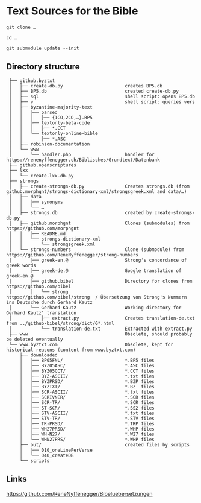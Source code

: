 # Text Sources for the Bible

    git clone …

    cd …

    git submodule update --init



## Directory structure


     ├── github.byztxt
     │   ├── create-db.py                       creates BP5.db
     │   ├── BP5.db                             created create-db.py
     │   ├── sql                                shell script: opens BP5.db
     │   ├── v                                  shell script: queries vers
     │   ├── byzantine-majority-text
     │   │   ├── parsed
     │   │   │   ├── {1CO,2CO,…}.BP5
     │   │   ├── textonly-beta-code
     │   │   │   ├── *.CCT
     │   │   └── textonly-online-bible
     │   │       ├── *.ASC
     │   ├── robinson-documentation
     │   └── www
     │       └── handler.php                    handler for https://renenyffenegger.ch/Biblisches/Grundtext/Datenbank
     ├── github.openscriptures
     ├── lxx
     │   └── create-lxx-db.py
     ├── strongs     
     │   ├── create-strongs-db.py               Creates strongs.db (from github.morphgnt/strongs-dictionary-xml/strongsgreek.xml and data/…) 
     │   ├── data
     │   │   ├── synonyms
     │   │   └── …
     │   ├── strongs.db                         created by create-strongs-db.py
     │   ├── github.morphgnt                    Clones (submodules) from https://github.com/morphgnt
     │   │   ├── README.md
     │   │   └── strongs-dictionary-xml
     │   │       └── strongsgreek.xml
     │   └── strongs-numbers                    Clone (submodule) from https://github.com/ReneNyffenegger/strong-numbers
     │       ├── greek-en.@                     Strong's concordance of greek words
     │       ├── greek-de.@                     Google translation of greek-en.@
     │       ├── github.bibel                   Directory for clones from https://github.com/bibel
     │       │   └── strong                     https://github.com/bibel/strong  / Übersetzung von Strong's Nummern ins Deutsche durch Gerhard Kautz
     │       └── Gerhard-Kautz                  Working directory for Gerhard Kautz' translation
     │           ├── extract.py                 Creates translation-de.txt from ../github-bibel/strong/dict/G*.html
     │           └── translation-de.txt         Extracted with extract.py
     ├── www                                    Obsolete, should probably be deleted eventually
     └── www.byztxt.com                         Obsolete, kept for historical reasons (content from www.byztxt.com)
         ├── downloaded
         │   ├── BP05FNL/                       *.BP5 files
         │   ├── BYZ05ASC/                      *.ASC files
         │   ├── BYZ05CCT/                      *.CCT files
         │   ├── BYZ-ASCII/                     *.txt files
         │   ├── BYZPRSD/                       *.BZP files
         │   ├── BYZTXT/                        *.BZ  files
         │   ├── SCR-ASCII/                     *.txt files
         │   ├── SCRIVNER/                      *.SCR files
         │   ├── SCR-TR/                        *.SCR files
         │   ├── ST-SCR/                        *.SS2 files
         │   ├── STV-ASCII/                     *.txt files
         │   ├── STV-TR/                        *.STV files
         │   ├── TR-PRSD/                       *.TRP files
         │   ├── WH27PRSD/                      *.WHP files
         │   ├── WH-N27/                        *.W27 files
         │   └── WHN27PRS/                      *.WHP files
         ├── out/                               created files by scripts
         │   ├── 010_oneLinePerVerse
         │   └── 040_createDB
         └── scripts

## Links

https://github.com/ReneNyffenegger/Bibeluebersetzungen
